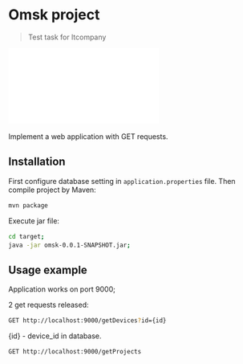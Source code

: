 # Omsk project
> Test task for ltcompany

![test task](task.pdf)

Implement a web application with GET requests.


## Installation

First configure database setting in `application.properties` file.
Then compile project by Maven:

```sh
mvn package
```

Execute jar file:

```sh
cd target;
java -jar omsk-0.0.1-SNAPSHOT.jar;
```

## Usage example

Application works on port 9000;

2 get requests released:
```sh
GET http://localhost:9000/getDevices?id={id}
```
{id} - device_id in database. 
```
GET http://localhost:9000/getProjects
```

